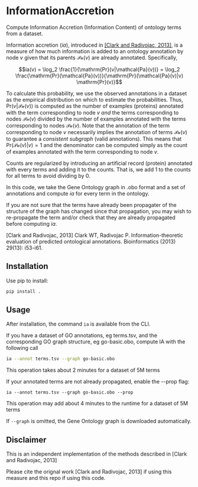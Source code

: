 # InformationAccretion
Compute Information Accretion (Information Content) of ontology terms from a dataset.

Information accretion ($ia$), introduced in [[Clark and Radivojac, 2013]](https://academic.oup.com/bioinformatics/article-pdf/29/13/i53/18535367/btt228.pdf), is a measure of how much information is added to an ontology annotation by node $v$ given that its parents $\mathcal{Pa}(v)$ are already annotated. Specifically, 

$$ia(v) = \log_2 \frac{1}{\mathrm{Pr}(v|\mathcal{Pa}(v))} = \log_2 \frac{\mathrm{Pr}(\mathcal{Pa}(v))}{\mathrm{Pr}(\mathcal{Pa}(v)|v) \mathrm{Pr}(v)}$$

To calculate this probability, we use the observed annotations in a dataset as the empirical distribution on which to estimate the probabilities. Thus, $\mathrm{Pr}(v|\mathcal{Pa}(v))$ is computed as the number of examples (proteins) annotated with the term corresponding to node $v$ *and* the terms corresponding to nodes $\mathcal{Pa}(v)$ divided by the number of examples annotated with the terms corresponding to nodes $\mathcal{Pa}(v)$. Note that the annotation of the term corresponding to node $v$ necessarily implies the annotation of terms $\mathcal{Pa}(v)$ to guarantee a *consistent subgraph* (valid annotations). This means that  $\mathrm{Pr}(\mathcal{Pa}(v)|v)=1$ and the denominator can be computed simply as the count of examples annotated with the term corresponding to node $v$.

Counts are regularized by introducing an artificial record (protein) annotated with every terms and adding it to the counts. That is, we add 1 to the counts for all terms to avoid dividing by 0.

In this code, we take the Gene Ontology graph in .obo format and a set of annotations and compute $ia$ for every term in the ontology.

If you are not sure that the terms have already been propagater of the structure of the graph has changed since that propagation, you may wish to re-propagate the term and/or check that they are already propagated before computing $ia$. 

[Clark and Radivojac, 2013] Clark WT, Radivojac P. Information-theoretic evaluation of predicted ontological annotations. Bioinformatics (2013) 29(13): i53-i61.

## Installation
Use pip to install:

```bash
pip install .
```

## Usage
After installation, the command `ia` is available from the CLI.

If you have a dataset of GO annotations, eg terms.tsv, and the corresponding GO graph structure, eg go-basic.obo, compute IA with the following call
```bash
ia --annot terms.tsv --graph go-basic.obo
```
This operation takes about 2 minutes for a dataset of 5M terms

If your annotated terms are not already propagated, enable the --prop flag:  
```
ia --annot terms.tsv --graph go-basic.obo --prop
```
This operation may add about 4 minutes to the runtime for a dataset of 5M terms

If `--graph` is omitted, the Gene Ontology graph is downloaded automatically.

## Disclaimer
This is an independent implementation of the methods described in [Clark and Radivojac, 2013]

Please cite the orignal work [Clark and Radivojac, 2013] if using this measure and this repo if using this code.
